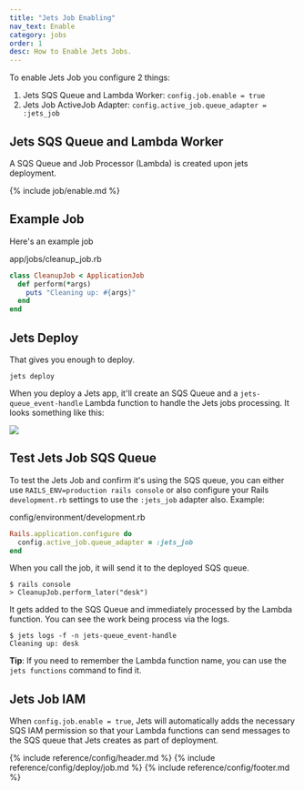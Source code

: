 ```yaml
---
title: "Jets Job Enabling"
nav_text: Enable
category: jobs
order: 1
desc: How to Enable Jets Jobs.
---
```


To enable Jets Job you configure 2 things:

1. Jets SQS Queue and Lambda Worker: `config.job.enable = true`
2. Jets Job ActiveJob Adapter: `config.active_job.queue_adapter = :jets_job`

## Jets SQS Queue and Lambda Worker

A SQS Queue and Job Processor (Lambda) is created upon jets deployment.

{% include job/enable.md %}

## Example Job

Here's an example job

app/jobs/cleanup_job.rb

```ruby
class CleanupJob < ApplicationJob
  def perform(*args)
    puts "Cleaning up: #{args}"
  end
end
```

## Jets Deploy

That gives you enough to deploy.

    jets deploy

When you deploy a Jets app, it'll create an SQS Queue and a `jets-queue_event-handle` Lambda function to handle the Jets jobs processing. It looks something like this:

![](https://img.boltops.com/tools/jets/jobs/cloudformation-deployed-sqs-queue.png)

## Test Jets Job SQS Queue

To test the Jets Job and confirm it's using the SQS queue, you can either use `RAILS_ENV=production rails console` or also configure your Rails `development.rb` settings to use the `:jets_job` adapter also. Example:

config/environment/development.rb

```ruby
Rails.application.configure do
  config.active_job.queue_adapter = :jets_job
end
```

When you call the job, it will send it to the deployed SQS queue.

    $ rails console
    > CleanupJob.perform_later("desk")

It gets added to the SQS Queue and immediately processed by the Lambda function. You can see the work being process via the logs.

    $ jets logs -f -n jets-queue_event-handle
    Cleaning up: desk

**Tip**: If you need to remember the Lambda function name, you can use the `jets functions` command to find it.

## Jets Job IAM

When `config.job.enable = true`, Jets will automatically adds the necessary SQS IAM permission so that your Lambda functions can send messages to the SQS queue that Jets creates as part of deployment.

{% include reference/config/header.md %}
{% include reference/config/deploy/job.md %}
{% include reference/config/footer.md %}
